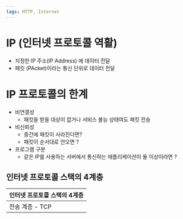 ```yaml
---
tags: HTTP, Internet
---
```

# IP (인터넷 프로토콜 역활)
 - 지정한 IP 주소(IP Address) 에 데이터 전달
 - 패킷 (PAcket)이라는 통신 단위로 데이터 전달 
# IP 프로토콜의 한계 

- 비연결성 
	- 패킷을  받을 대상이 없거나 서비스 불능 상태여도 패킷 전송
- 비신뢰성 
	- 중간에 패킷이 사라진다면? 
	- 패킷이 순서대로 안오면 ?
- 프로그램 구분
	- 같은 IP를 사용하는 서버에서 통신하는 애플리케이션이 둘 이상이라면 ?

## 인터넷 프로토콜 스택의 4계층 

| 인터넷 프로토콜 스택의 4계층 |
| ---------------------------- |
| 전송 계층 - TCP                             |
